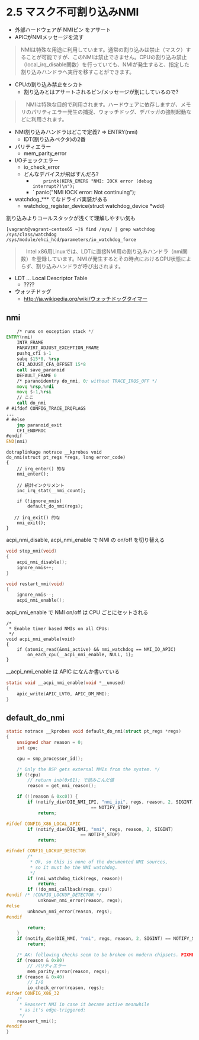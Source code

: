 # 2.5 マスク不可割り込みNMI

  * 外部ハードウェアが NMIピン をアサート
  * APICがNMIメッセージを流す

> NMIは特殊な用途に利用しています。通常の割り込みは禁止（マスク）することが可能ですが、このNMIは禁止できません。CPUの割り込み禁止（local_irq_disable関数）を行っていても、NMIが発生すると、指定した割り込みハンドラへ実行を移すことができます。

 * CPUの割り込み禁止をシカト
   * 割り込みとはアサートされるピン/メッセージが別にしているので?

>　NMIは特殊な目的で利用されます。ハードウェアに依存しますが、メモリのパリティエラー発生の捕捉、ウォッチドッグ、デバッガの強制起動などに利用されます。

 * NMI割り込みハンドラはどこで定義? => ENTRY(nmi)
   * IDT(割り込みベクタ)の2番
 * パリティエラー
   * mem_parity_error
 * I/Oチェックエラー
   * io_check_error
   * どんなデバイスが飛ばすんだろ?
     * `	printk(KERN_EMERG "NMI: IOCK error (debug interrupt?)\n");`
     * `		panic("NMI IOCK error: Not continuing");
 * watchdog_*** てなドライバ実装がある
   * watchdog_register_device(struct watchdog_device *wdd)

割り込みよりコールスタックが浅くて理解しやすい気も

```
[vagrant@vagrant-centos65 ~]$ find /sys/ | grep watchdog
/sys/class/watchdog
/sys/module/ehci_hcd/parameters/io_watchdog_force
```

>　Intel x86用Linuxでは、LDTに直接NMI用の割り込みハンドラ（nmi関数）を登録しています。NMIが発生するとその時点におけるCPU状態によらず、割り込みハンドラが呼び出されます。

 * LDT ... Local Descriptor Table
   * ????
 * ウォッチドッグ
   * http://ja.wikipedia.org/wiki/ウォッチドッグタイマー

## nmi

```asm
	/* runs on exception stack */
ENTRY(nmi)
	INTR_FRAME
	PARAVIRT_ADJUST_EXCEPTION_FRAME
	pushq_cfi $-1
	subq $15*8, %rsp
	CFI_ADJUST_CFA_OFFSET 15*8
	call save_paranoid
	DEFAULT_FRAME 0
	/* paranoidentry do_nmi, 0; without TRACE_IRQS_OFF */
	movq %rsp,%rdi
	movq $-1,%rsi
    // ここ
	call do_nmi
# #ifdef CONFIG_TRACE_IRQFLAGS
...
# #else
	jmp paranoid_exit
	CFI_ENDPROC
#endif
END(nmi)
```

```
dotraplinkage notrace __kprobes void
do_nmi(struct pt_regs *regs, long error_code)
{
    // irq_enter() 的な
	nmi_enter();

    // 統計インクリメント
	inc_irq_stat(__nmi_count);

	if (!ignore_nmis)
		default_do_nmi(regs);

   // irq_exit() 的な
	nmi_exit();
}
```

acpi_nmi_disable, acpi_nmi_enable で NMI の on/off を切り替える

```c
void stop_nmi(void)
{
	acpi_nmi_disable();
	ignore_nmis++;
}

void restart_nmi(void)
{
	ignore_nmis--;
	acpi_nmi_enable();
```

acpi_nmi_enable で NMI on/off は CPU ごとにセットされる

```
/*
 * Enable timer based NMIs on all CPUs:
 */
void acpi_nmi_enable(void)
{
	if (atomic_read(&nmi_active) && nmi_watchdog == NMI_IO_APIC)
		on_each_cpu(__acpi_nmi_enable, NULL, 1);
}
```

__acpi_nmi_enable は APIC になんか書いている

```c
static void __acpi_nmi_enable(void *__unused)
{
	apic_write(APIC_LVT0, APIC_DM_NMI);
}
```

## default_do_nmi

```c
static notrace __kprobes void default_do_nmi(struct pt_regs *regs)
{
	unsigned char reason = 0;
	int cpu;

	cpu = smp_processor_id();

	/* Only the BSP gets external NMIs from the system. */
	if (!cpu)
       	// return inb(0x61); で読みこんだ値
		reason = get_nmi_reason();

	if (!(reason & 0xc0)) {
		if (notify_die(DIE_NMI_IPI, "nmi_ipi", regs, reason, 2, SIGINT)
								== NOTIFY_STOP)
			return;

#ifdef CONFIG_X86_LOCAL_APIC
		if (notify_die(DIE_NMI, "nmi", regs, reason, 2, SIGINT)
							== NOTIFY_STOP)
			return;

#ifndef CONFIG_LOCKUP_DETECTOR
		/*
		 * Ok, so this is none of the documented NMI sources,
		 * so it must be the NMI watchdog.
		 */
		if (nmi_watchdog_tick(regs, reason))
			return;
		if (!do_nmi_callback(regs, cpu))
#endif /* !CONFIG_LOCKUP_DETECTOR */
			unknown_nmi_error(reason, regs);
#else
		unknown_nmi_error(reason, regs);
#endif

		return;
	}
	if (notify_die(DIE_NMI, "nmi", regs, reason, 2, SIGINT) == NOTIFY_STOP)
		return;

	/* AK: following checks seem to be broken on modern chipsets. FIXME */
	if (reason & 0x80)
        // パリティエラー
		mem_parity_error(reason, regs);
	if (reason & 0x40)
        // I/O 
		io_check_error(reason, regs);
#ifdef CONFIG_X86_32
	/*
	 * Reassert NMI in case it became active meanwhile
	 * as it's edge-triggered:
	 */
	reassert_nmi();
#endif
}
```